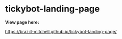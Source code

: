 # tickybot-landing-page
**View page here:**

https://brazill-mitchell.github.io/tickybot-landing-page/
